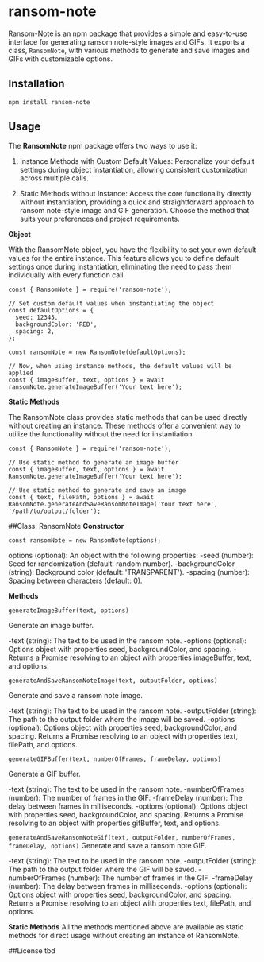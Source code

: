 # ransom-note

Ransom-Note is an npm package that provides a simple and easy-to-use interface for generating ransom note-style images and GIFs. It exports a class, `RansomNote`, with various methods to generate and save images and GIFs with customizable options.

## Installation

`npm install ransom-note`

## Usage

The **RansomNote** npm package offers two ways to use it:

1. Instance Methods with Custom Default Values: Personalize your default settings during object instantiation, allowing consistent customization across multiple calls.

2. Static Methods without Instance: Access the core functionality directly without instantiation, providing a quick and straightforward approach to ransom note-style image and GIF generation. Choose the method that suits your preferences and project requirements.

**Object**

With the RansomNote object, you have the flexibility to set your own default values for the entire instance. This feature allows you to define default settings once during instantiation, eliminating the need to pass them individually with every function call.
```
const { RansomNote } = require('ransom-note');

// Set custom default values when instantiating the object
const defaultOptions = {
  seed: 12345,
  backgroundColor: 'RED',
  spacing: 2,
};

const ransomNote = new RansomNote(defaultOptions);

// Now, when using instance methods, the default values will be applied
const { imageBuffer, text, options } = await ransomNote.generateImageBuffer('Your text here');
```

**Static Methods**

The RansomNote class provides static methods that can be used directly without creating an instance. These methods offer a convenient way to utilize the functionality without the need for instantiation.

```
const { RansomNote } = require('ransom-note');

// Use static method to generate an image buffer
const { imageBuffer, text, options } = await RansomNote.generateImageBuffer('Your text here');

// Use static method to generate and save an image
const { text, filePath, options } = await RansomNote.generateAndSaveRansomNoteImage('Your text here', '/path/to/output/folder');
```


##Class: RansomNote
**Constructor**

`const ransomNote = new RansomNote(options);`

options (optional): An object with the following properties:
-seed (number): Seed for randomization (default: random number).
-backgroundColor (string): Background color (default: 'TRANSPARENT').
-spacing (number): Spacing between characters (default: 0).

**Methods**

`generateImageBuffer(text, options)`

Generate an image buffer.

-text (string): The text to be used in the ransom note.
-options (optional): Options object with properties seed, backgroundColor, and spacing.
-Returns a Promise resolving to an object with properties imageBuffer, text, and options.

`generateAndSaveRansomNoteImage(text, outputFolder, options)`

Generate and save a ransom note image.

-text (string): The text to be used in the ransom note.
-outputFolder (string): The path to the output folder where the image will be saved.
-options (optional): Options object with properties seed, backgroundColor, and spacing.
Returns a Promise resolving to an object with properties text, filePath, and options.

`generateGIFBuffer(text, numberOfFrames, frameDelay, options)`

Generate a GIF buffer.

-text (string): The text to be used in the ransom note.
-numberOfFrames (number): The number of frames in the GIF.
-frameDelay (number): The delay between frames in milliseconds.
-options (optional): Options object with properties seed, backgroundColor, and spacing.
Returns a Promise resolving to an object with properties gifBuffer, text, and options.

`generateAndSaveRansomNoteGif(text, outputFolder, numberOfFrames, frameDelay, options)`
Generate and save a ransom note GIF.

-text (string): The text to be used in the ransom note.
-outputFolder (string): The path to the output folder where the GIF will be saved.
-numberOfFrames (number): The number of frames in the GIF.
-frameDelay (number): The delay between frames in milliseconds.
-options (optional): Options object with properties seed, backgroundColor, and spacing.
Returns a Promise resolving to an object with properties text, filePath, and options.

**Static Methods**
All the methods mentioned above are available as static methods for direct usage without creating an instance of RansomNote.

##License
tbd
